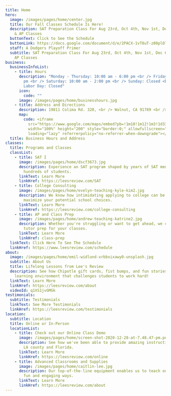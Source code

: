 ```yaml
---
title: Home
hero:
  image: /images/pages/home/center.jpg
  title: Our Fall Classes Schedule Is Here!
  description: SAT Preparation Class For Aug 23rd, Oct 4th, Nov 1st, Dec 6th Test
    & AP Classes
  buttonText: Click to See the Schedule
  buttonLink: https://docs.google.com/document/d/e/2PACX-1vT8uT-z00plOlj4cs-qVjrv3ilYMpWCmAeOWSxG5INQGsJCJ8wqC_dW80b45OimTiE7V7HQs0inDRG1/pub
  staff: A Dodgers Playoff Primer
  subtitle: SAT Preparation Class For Aug 23rd, Oct 4th, Nov 1st, Dec 6th Test &
    AP Classes
business:
  businessInfoList:
    - title: Hours
      description: "Monday - Thursday: 10:00 am - 6:00 pm <br /> Friday: 1:00 pm- 6:00
        pm <br /> Saturday: 10:00 am - 2:00 pm <br /> Sunday: Closed <br />
        Labor Day: Closed"
      icon:
        code: ""
      image: /images/pages/home/businesshours.jpg
    - title: Address and Directions
      description: 19811 Colima Rd. 320, <br /> Walnut, CA 91789 <br />
      map:
        code: <iframe
          src="https://www.google.com/maps/embed?pb=!1m18!1m12!1m3!1d3308.308765501388!2d-117.8464438845414!3d33.98460208062452!2m3!1f0!2f0!3f0!3m2!1i1024!2i768!4f13.1!3m3!1m2!1s0x80c32b68f58efbfd%3A0xf5eeea6af447cb88!2sLee&#39;s%20Review!5e0!3m2!1sen!2sus!4v1654975865070!5m2!1sen!2sus"
          width="100%" height="200" style="border:0;" allowfullscreen=""
          loading="lazy" referrerpolicy="no-referrer-when-downgrade"></iframe>
  title: Business Hours and Address
classes:
  title: Programs and Classes
  classList:
    - title: SAT I
      image: /images/pages/home/dscf3673.jpg
      description: Experience an SAT program shaped by years of SAT mentorship for
        hundreds of students.
      linkText: Learn More
      linkHref: https://leesreview.com/SAT
    - title: College Consulting
      image: /images/pages/home/evelyn-teaching-kyle-kim2.jpg
      description: We know how intimidating applying to college can be. See how we can
        maximize your potential school choices.
      linkText: Learn More
      linkHref: https://leesreview.com/college-consulting
    - title: AP and Class Prep
      image: /images/pages/home/andrew-teaching-katrine2.jpg
      description: Whether you're struggling or want to get ahead, we can tailor our
        tutor prep for your classes.
      linkText: Learn More
      linkHref: class-prep
  linkText: Click Here To See The Schedule
  linkHref: https://www.leesreview.com/schedule
about:
  image: /images/pages/home/emil-widlund-xrbbxixawy0-unsplash.jpg
  subtitle: About Us
  title: Lifelong Lessons from Lee's Review
  description: See how Chipotle gift cards, fist bumps, and fun stories create a
    learning environment that challenges students to work hard!
  linkText: Learn More
  linkHref: https://leesreview.com/about
  videoId: q1XS1jvGMGk
testimonials:
  subtitle: Testimonials
  linkText: See More Testimonials
  linkHref: https://leesreview.com/testimonials
location:
  subtitle: Location
  title: Online or In-Person
  locationList:
    - title: Check out our Online Class Demo
      image: /images/pages/home/screen-shot-2020-12-28-at-7.48.47-pm.png
      description: See how we've been able to provide amazing instruction for kids in
        LA county and Florida.
      linkText: Learn More
      linkHref: https://leesreview.com/online
    - title: Advanced Classrooms and Supplies
      image: /images/pages/home/caitlin-lee.jpg
      description: Our top-of-the-line equipment enables us to teach our students in
        fun and engaging ways.
      linkText: Learn More
      linkHref: https://leesreview.com/about
---
```

